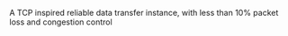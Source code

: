 A TCP inspired reliable data transfer instance, with less than 10\% packet loss and congestion control
